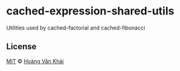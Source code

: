 # cached-expression-shared-utils

Utilities used by cached-factorial and cached-fibonacci

## License

[MIT](https://git.io/vhaEz) © [Hoàng Văn Khải](https://github.com/KSXGitHub)
